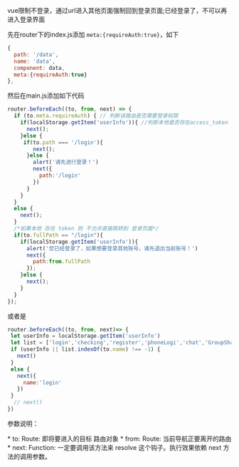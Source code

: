 vue限制不登录，通过url进入其他页面强制回到登录页面;已经登录了，不可以再进入登录界面

先在router下的index.js添加 `meta:{requireAuth:true}`，如下

```js
{
  path: '/data',
  name: 'data',
  component: data,
  meta:{requireAuth:true}
},
```

然后在main.js添加如下代码

```js
router.beforeEach((to, from, next) => {
  if (to.meta.requireAuth) { // 判断该路由是否需要登录权限
    if(localStorage.getItem('userInfo')){ //判断本地是否存在access_token
      next();
    }else {
     if(to.path === '/login'){
        next();
      }else {
        alert('请先进行登录！')
        next({
          path:'/login'
        })
      }
    }
  }
  else {
    next();
  }
  /*如果本地 存在 token 则 不允许直接跳转到 登录页面*/
  if(to.fullPath == "/login"){
    if(localStorage.getItem('userInfo')){
      alert('您已经登录了，如果想要登录其他账号，请先退出当前账号！')
      next({
        path:from.fullPath
      });
    }else {
      next();
    }
  }
});
```

或者是

```js
router.beforeEach((to, from, next)=> {
 let userInfo = localStorage.getItem('userInfo')
 let list = ['login','checking','register','phoneLogi','chat','GroupSharing','new_file','videoChat',]//多个路由
 if (userInfo || list.indexOf(to.name) !== -1) {
   next()
 }
 else {
   next({
     name:'login'
   })
 }
  // next()
})
```

参数说明：

   \* to: Route: 即将要进入的目标 路由对象 
   \* from: Route: 当前导航正要离开的路由 
   \* next: Function: 一定要调用该方法来 resolve 这个钩子。执行效果依赖 next 方法的调用参数。 
